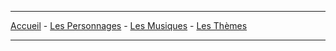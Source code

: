 ----

[Accueil](index) - [Les Personnages](personnages) - [Les Musiques](musiques) - [Les Thèmes](themes)

----
